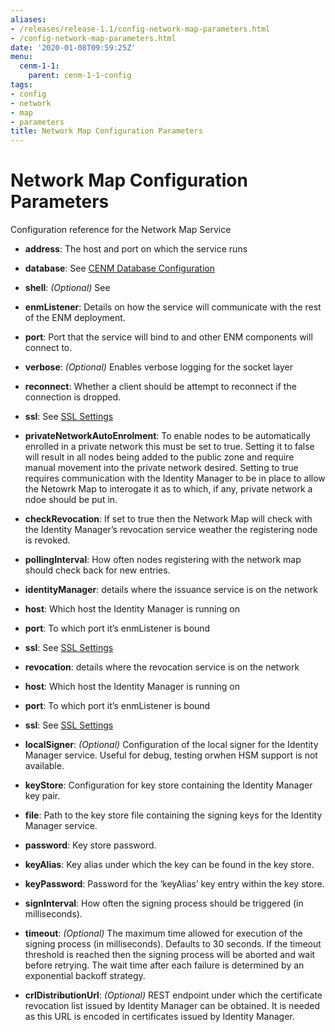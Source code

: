 ```yaml
---
aliases:
- /releases/release-1.1/config-network-map-parameters.html
- /config-network-map-parameters.html
date: '2020-01-08T09:59:25Z'
menu:
  cenm-1-1:
    parent: cenm-1-1-config
tags:
- config
- network
- map
- parameters
title: Network Map Configuration Parameters
---
```



# Network Map Configuration Parameters

Configuration reference for the Network Map Service


* **address**: 
The host and port on which the service runs


* **database**: 
See [CENM Database Configuration](config-database.md)


* **shell**: 
*(Optional)*  See [<no title>](config-shell.md)


* **enmListener**: 
Details on how the service will communicate with the rest of the ENM deployment.


* **port**: 
Port that the service will bind to and other ENM components will connect to.


* **verbose**: 
*(Optional)* Enables verbose logging for the socket layer


* **reconnect**: 
Whether a client should be attempt to reconnect if the connection is dropped.


* **ssl**: 
See [SSL Settings](config-ssl.md)




* **privateNetworkAutoEnrolment**: 
To enable nodes to be automatically enrolled in a private network this must
be set to true. Setting it to false will result in all nodes being added
to the public zone and require manual movement into the private network
desired. Setting to true requires communication with the Identity Manager
to be in place to allow the Netowrk Map to interogate it as to which,
if any, private network a ndoe should be put in.


* **checkRevocation**: 
If set to true then the Network Map will check with the Identity Manager’s revocation
service weather the registering node is revoked.


* **pollingInterval**: 
How often nodes registering with the network map should check back for new entries.


* **identityManager**: 
details where the issuance service is on the network


* **host**: 
Which host  the Identity Manager is running on


* **port**: 
To which port it’s enmListener is bound


* **ssl**: 
See [SSL Settings](config-ssl.md)




* **revocation**: 
details where the revocation service is on the network


* **host**: 
Which host  the Identity Manager is running on


* **port**: 
To which port it’s enmListener is bound


* **ssl**: 
See [SSL Settings](config-ssl.md)




* **localSigner**: 
*(Optional)* Configuration of the local signer for the Identity Manager service. Useful for debug, testing orwhen HSM support is not available.
* **keyStore**: 
Configuration for key store containing the Identity Manager key pair.


* **file**: 
Path to the key store file containing the signing keys for the Identity Manager service.


* **password**: 
Key store password.




* **keyAlias**: 
Key alias under which the key can be found in the key store.


* **keyPassword**: 
Password for the ‘keyAlias’ key entry within the key store.


* **signInterval**: 
How often the signing process should be triggered (in milliseconds).


* **timeout**: 
*(Optional)* The maximum time allowed for execution of the signing process (in milliseconds). Defaults
to 30 seconds. If the timeout threshold is reached then the signing process will be aborted and wait
before retrying. The wait time after each failure is determined by an exponential backoff strategy.


* **crlDistributionUrl**: 
*(Optional)* REST endpoint under which the certificate revocation list issued by Identity Manager can be obtained.
It is needed as this URL is encoded in certificates issued by Identity Manager.





